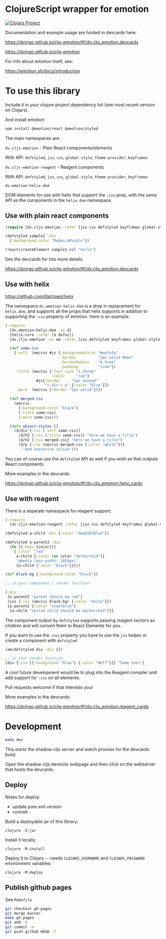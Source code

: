 # ClojureScript wrapper for emotion

[![Clojars Project](https://img.shields.io/clojars/v/dv/cljs-emotion.svg)](https://clojars.org/dv/cljs-emotion)

Documentation and example usage are hosted in devcards here:

https://dvingo.github.io/cljs-emotion/#!/dv.cljs_emotion.devcards

https://dvingo.github.io/cljs-emotion

For info about emotion itself, see:

https://emotion.sh/docs/introduction

# To use this library

Include it in your clojure project dependency list (see most recent version on Clojars).

And install emotion:

```bash
npm install @emotion/react @emotion/styled
```
The main namespaces are:

`dv.cljs-emotion` - Plain React components/elements

With API: `defstyled`, `jsx`, `css`, `global-style`, `theme-provider`, `keyframes`

`dv.cljs-emotion-reagent` - Reagent components

With API: `defstyled`, `jsx`, `css`, `global-style`, `theme-provider`, `keyframes`

`dv.emotion-helix-dom`

DOM elements for use with helix that support the `:css` prop, with the same API as the components in the `helix.dom` namespace.

## Use with plain react components

```clojure 
(require [dv.cljs-emotion :refer [jsx css defstyled keyframes global-style theme-provider]])

(defstyled sample1 :div
  {:background-color "RebeccaPurple"})

(react/createElement sample1 nil "hello")
```

See the devcards for lots more details

https://dvingo.github.io/cljs-emotion/#!/dv.cljs_emotion.devcards

## Use with helix

https://github.com/lilactown/helix

The namespace `dv.emotion-helix-dom` is a drop in replacement for `helix.dom`, and supports all the props that helix
supports in addition to supporting the `:css` property of emotion. Here is an example:

```clojure
(:require
  [dv.emotion-helix-dom :as d]
  [helix.core :refer [$ defnc]]
  [dv.cljs-emotion :as em :refer [css defstyled keyframes global-style theme-provider]]

  (def some-css
    {:self  (em/css #js {:backgroundColor "#aefefe"
                         :border          "2px solid #eee"
                         :borderRadius    "0.5rem"
                         :padding         "1rem"})
     :title (em/css {:font-size "1.25rem"
                     :color     "red"}
              #js{:border     "1px dashed"
                  "> div > p" {:color "blue"}})
     :more  (em/css {:border "2px solid"})})

  (def merged-css
    (em/css
      {:background-color "black"}
      (:title some-css)
      (:more some-css)))

  (defn object-styles []
    (d/div {:css (:self some-css)}
      (d/h2 {:css (:title some-css)} "here we have a title")
      (d/h2 {:css merged-css} "here we have a title")
      (d/p {:css (em/css merged-css {:color "white"})}
        "And overwrite inline")))
```

You can of course use the `defstyled` API as well if you wish as that outputs React components.

More examples in the devcards:

https://dvingo.github.io/cljs-emotion/#!/dv.cljs_emotion.helix_cards

## Use with reagent

There is a separate namespace for reagent support:

```clojure
(:require
  [dv.cljs-emotion-reagent :refer [jsx css defstyled keyframes global-style theme-provider]])

(defstyled a-child :div {:color "deepSKYBlue"})

(defstyled a-parent2 :div
  (fn [{:keys [color]}]
    {:color  "red"
     a-child {:color (or color "darkorchid")}
     "@media (min-width: 1024px)"
     {a-child {:color "black"}}}))

(def black-bg {:background-color "black"})

;; in your component's render function:

[:div
 [a-parent2 "parent should be red"]
 (jsx {:css (em/css black-bg) {:color "white"}})
 [a-parent2 {:color "steelblue"}
  [a-child "nested child should be darkorchid"]]]
```

The component output by `defstyled` supports passing reagent vectors as children and will convert them to React Elements
for you.

If you want to use the `:css` property you have to use the `jsx` helper or create a component with `defstyled`

```clojure
(em/defstyled div :div {})

;; in your render function:
[div {:css [{:background "blue"} {:color "#eff"}]} "Some text"]
```

A cool future development would be to plug into the Reagent compiler and add support for `:css` on all elements.

Pull requests welcome if that interests you!

More examples in the devcards:

https://dvingo.github.io/cljs-emotion/#!/dv.cljs_emotion.reagent_cards

# Development

```bash
make dev
```

This starts the shadow-cljs server and watch process for the devcards build.

Open the shadow-cljs devtools webpage and then click on the webserver that hosts the devcards.

## Deploy

Notes for deploy:

- update pom.xml version
- commit

Build a deployable jar of this library:

    clojure -X:jar

Install it locally:

    clojure -M:install

Deploy it to Clojars -- needs `CLOJARS_USERNAME` and `CLOJARS_PASSWORD` environment variables:

    clojure -M:deploy

## Publish github pages

See `Makefile`

```bash
git checkout gh-pages
git merge master
make gh-pages
git add -A
git commit -m
git push github HEAD -f
```

